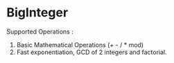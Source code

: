 # BigInteger

Supported Operations : 
1. Basic Mathematical Operations (+ - / * mod) 
2. Fast exponentiation, GCD of 2 integers and factorial.
